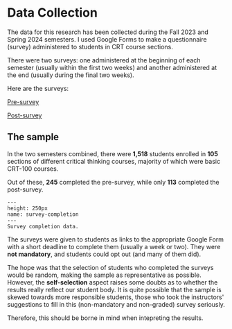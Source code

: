 # Data Collection

The data for this research has been collected during the Fall 2023 and Spring 2024 semesters. I used Google Forms to make a questionnaire (survey) administered to students in CRT course sections.

There were two surveys: one administered at the beginning of each semester (usually within the first two weeks) and another administered at the end (usually during the final two weeks).

Here are the surveys: 

[Pre-survey](../Files/Pre.pdf)

[Post-survey](../Files/Post.pdf)

## The sample

In the two semesters combined, there were **1,518** students enrolled in **105** sections of different critical thinking courses, majority of which were basic CRT-100 courses.

Out of these, **245** completed the pre-survey, while only **113** completed the post-survey.



```{figure} ../Files/Charts/survey-completion.png
---
height: 250px
name: survey-completion
---
Survey completion data.
```

The surveys were given to students as links to the appropriate Google Form with a short deadline to complete them (usually a week or two). They were **not mandatory**, and students could opt out (and many of them did).

The hope was that the selection of students who completed the surveys would be random, making the sample as representative as possible. However, the **self-selection** aspect raises some doubts as to whether the results really reflect our student body. It is quite possible that the sample is skewed towards more responsible students, those who took the instructors' suggestions to fill in this (non-mandatory and non-graded) survey seriously. 

Therefore, this should be borne in mind when intepreting the results.


